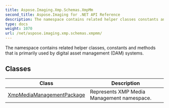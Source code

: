 ```yaml
---
title: Aspose.Imaging.Xmp.Schemas.XmpMm
second_title: Aspose.Imaging for .NET API Reference
description: The namespace contains related helper classes constants and methods that is primarily used by digital asset management DAM systems
type: docs
weight: 1070
url: /net/aspose.imaging.xmp.schemas.xmpmm/
---
```

The namespace contains related helper classes, constants and methods that is primarily used by digital asset management (DAM) systems.

## Classes

| Class | Description |
| --- | --- |
| [XmpMediaManagementPackage](./xmpmediamanagementpackage/) | Represents XMP Media Management namespace. |


